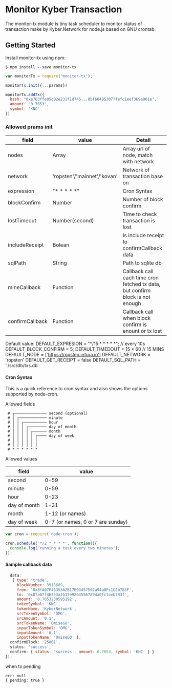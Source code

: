 # Monitor Kyber Transaction

The monitor-tx module is tiny task scheduler to monitor status of transaction make by Kyber.Network for node.js based on GNU crontab. 

## Getting Started

Install monitor-tx using npm:

```console
$ npm install --save monitor-tx
```

```javascript
var monitorTx = require('monitor-tx');

monitorTx.init({...params})

monitorTx.addTx({
  hash: "0xe763ffe95d02e231f1d745...8bf604953077fefc1eef369e901e",
  amount: '0.7653',
  symbol: 'KNC'
})

```

### Allowed prams init

|     field               |        value                         |      Detail                                                                      |
|-------------------------|--------------------------------------|----------------------------------------------------------------------------------|
|     nodes               |     Array<string>                    |    Array url of node, match with network                                         |
|     network             |     'ropsten'/'mainnet'/'kovan'      |    Network of transaction base on                                                |
|     expression          |     "* * * * *"                      |    Cron Syntax                                                                   |
|     blockConfirm        |     Number                           |    Number of block confirm                                                       |
|     lostTimeout         |     Number(second)                   |    Time to check transaction is lost                                             |
|     includeReceipt      |     Bolean                           |    Is include receipt to confirmCallback data                                    |
|     sqlPath             |     String                           |    Path to sqlite db                                                             |
|     mineCallback        |     Function                         |    Callback call each time cron fetched tx data, but confirm block is not enough |
|     confirmCallback     |     Function                         |    Callback call when block confirm is enount or tx lost                         |

Default value:
  DEFAULT_EXPRESION = "*/15 * * * * *";  //  every 10s
  DEFAULT_BLOCK_CONFIRM = 5;
  DEFAULT_TIMEDOUT = 15 * 60            //  15 MINS
  DEFAULT_NODE = ['https://ropsten.infura.io']
  DEFAULT_NETWORK = 'ropsten' 
  DEFAULT_GET_RECEIPT = false
  DEFAULT_SQL_PATH = './src/db/txs.db'

#### Cron Syntax

This is a quick reference to cron syntax and also shows the options supported by node-cron.

Allowed fields

```
 # ┌────────────── second (optional)
 # │ ┌──────────── minute
 # │ │ ┌────────── hour
 # │ │ │ ┌──────── day of month
 # │ │ │ │ ┌────── month
 # │ │ │ │ │ ┌──── day of week
 # │ │ │ │ │ │
 # │ │ │ │ │ │
 # * * * * * *
```

Allowed values

|     field    |        value        |
|--------------|---------------------|
|    second    |         0-59        |
|    minute    |         0-59        |
|     hour     |         0-23        |
| day of month |         1-31        |
|     month    |     1-12 (or names) |
|  day of week |     0-7 (or names, 0 or 7 are sunday)  |

```javascript
var cron = require('node-cron');

cron.schedule('*/2 * * * *', function(){
  console.log('running a task every two minutes');
});
```

#### Sample callback data

```javascript
  data:
   { type: 'trade',
     blockNumber: 3918689,
     from: '0x8fA07F46353A2B17E93457592a94a0Fc1CEb783F',
     to: '0x8fa07f46353a2b17e92645567894a0fc1ceb783f',
     amount: '0.7653230595192',
     tokenSymbol: 'KNC',
     tokenName: 'KyberNetwork',
     srcTokenSymbol: 'OMG',
     srcAmount: '0.1',
     srcTokenName: 'OmiseGO',
     inputTokenSymbol: 'OMG',
     inputAmount: '0.1',
     inputTokenName: 'OmiseGO' },
  confirmBlock: '25861',
  status: 'success',
  confirm: { status: 'success', amount: 0.7653, symbol: 'KNC' } }
});
```

when tx pending
```
err: null 
{ pending: true }
```




